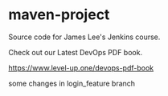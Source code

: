 # maven-project
Source code for James Lee's Jenkins course.

Check out our Latest DevOps PDF book.

https://www.level-up.one/devops-pdf-book


some  changes in login_feature branch
